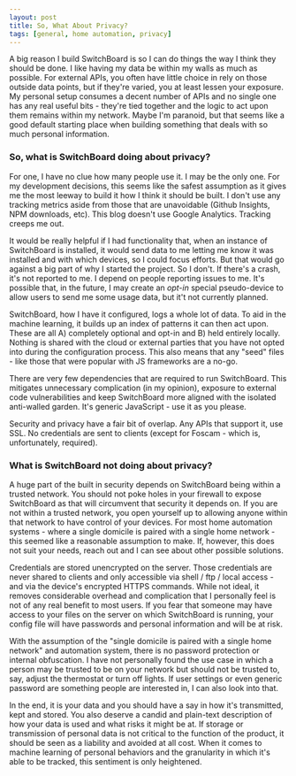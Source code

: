 ```yaml
---
layout: post
title: So, What About Privacy?
tags: [general, home automation, privacy]
---
```


A big reason I build SwitchBoard is so I can do things the way I think they should be done.  I like having my data be within my walls as much as possible.  For external APIs, you often have little choice in rely on those outside data points, but if they're varied, you at least lessen your exposure.  My personal setup consumes a decent number of APIs and no single one has any real useful bits - they're tied together and the logic to act upon them remains within my network.  Maybe I'm paranoid, but that seems like a good default starting place when building something that deals with so much personal information.

### So, what is SwitchBoard doing about privacy?

For one, I have no clue how many people use it.  I may be the only one.  For my development decisions, this seems like the safest assumption as it gives me the most leeway to build it how I think it should be built.  I don't use any tracking metrics aside from those that are unavoidable (Github Insights, NPM downloads, etc).  This blog doesn't use Google Analytics.  Tracking creeps me out.

It would be really helpful if I had functionality that, when an instance of SwitchBoard is installed, it would send data to me letting me know it was installed and with which devices, so I could focus efforts.  But that would go against a big part of why I started the project.  So I don't.  If there's a crash, it's not reported to me.  I depend on people reporting issues to me.  It's possible that, in the future, I may create an *opt-in* special pseudo-device to allow users to send me some usage data, but it't not currently planned.

SwitchBoard, how I have it configured, logs a whole lot of data.  To aid in the machine learning, it builds up an index of patterns it can then act upon.  These are all A) completely optional and opt-in and B) held entirely locally.  Nothing is shared with the cloud or external parties that you have not opted into during the configuration process.  This also means that any "seed" files - like those that were popular with JS frameworks are a no-go.

There are very few dependencies that are required to run SwitchBoard.  This mitigates unnecessary complication (in my opinion), exposure to external code vulnerabilities and keep SwitchBoard more aligned with the isolated anti-walled garden.  It's generic JavaScript - use it as you please.

Security and privacy have a fair bit of overlap.  Any APIs that support it, use SSL.  No credentials are sent to clients (except for Foscam - which is, unfortunately, required).

### What is SwitchBoard not doing about privacy?

A huge part of the built in security depends on SwitchBoard being within a trusted network.  You should not poke holes in your firewall to expose SwitchBoard as that will circumvent that security it depends on.  If you are not within a trusted network, you open yourself up to allowing anyone within that network to have control of your devices.  For most home automation systems - where a single domicile is paired with a single home network - this seemed like a reasonable assumption to make.  If, however, this does not suit your needs, reach out and I can see about other possible solutions.

Credentials are stored unencrypted on the server.  Those credentials are never shared to clients and only accessible via shell / ftp / local access - and via the device's encrypted HTTPS commands.  While not ideal, it removes considerable overhead and complication that I personally feel is not of any real benefit to most users.  If you fear that someone may have access to your files on the server on which SwitchBoard is running, your config file will have passwords and personal information and will be at risk.

With the assumption of the "single domicile is paired with a single home network" and automation system, there is no password protection or internal obfuscation.  I have not personally found the use case in which a person may be trusted to be on your network but should not be trusted to, say, adjust the thermostat or turn off lights.  If user settings or even generic password are something people are interested in, I can also look into that.

In the end, it is your data and you should have a say in how it's transmitted, kept and stored.  You also deserve a candid and plain-text description of how your data is used and what risks it might be at.  If storage or transmission of personal data is not critical to the function of the product, it should be seen as a liability and avoided at all cost.  When it comes to machine learning of personal behaviors and the granularity in which it's able to be tracked, this sentiment is only heightened.
